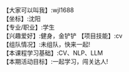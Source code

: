【大家可以叫我】:wjl1688  
【坐标】:沈阳  
【专业/职业】:学生   
【兴趣爱好】:健身，金铲铲
【项目技能】:cv  
【组队情况】:未组队，快来一起!  
【本课程学习基础】:CV、NLP、LLM  
【本期活动目标】:一起学习，闯关达人!  